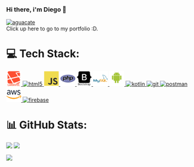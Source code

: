 ### Hi there, i'm Diego 👋
<a href="https://thriving-rabanadas-ccdab1.netlify.app/" target="_blank" rel="noreferrer"> 
        <img src="https://images.vexels.com/media/users/3/230816/isolated/preview/dc9e804e2b94a54b12f6984e56e14837-dibujos-animados-de-aguacate-feliz.png" alt="aguacate" width="40" height="40"/> 
    </a> <br/>
    Click up here to go to my portfolio :D.
    <br/>
 
<!--
**DjFour23/DjFour23** is a ✨ _special_ ✨ repository because its `README.md` (this file) appears on your GitHub profile.

Here are some ideas to get you started:

- 🔭 I’m currently working on ...
- 🌱 I’m currently learning ...
- 👯 I’m looking to collaborate on ...
- 🤔 I’m looking for help with ...
- 💬 Ask me about ...
- 📫 How to reach me: ...
- 😄 Pronouns: ...
- ⚡ Fun fact: ...
-->
# 💻 Tech Stack:
<p align="left">
 <a href="https://laravel.com/" target="_blank" rel="noreferrer"> 
        <img src="https://raw.githubusercontent.com/devicons/devicon/master/icons/laravel/laravel-plain-wordmark.svg" alt="laravel" width="40" height="40"/> 
    </a> 
 <a href="https://developer.mozilla.org/es/docs/Web/HTML" target="_blank" rel="noreferrer"> 
        <img src="https://upload.wikimedia.org/wikipedia/commons/thumb/6/61/HTML5_logo_and_wordmark.svg/512px-HTML5_logo_and_wordmark.svg.png?20170517184425" alt="html5" width="40" height="40"/> 
    </a> 
 
  <a href="https://developer.mozilla.org/en-US/docs/Web/JavaScript" target="_blank" rel="noreferrer"> 
        <img src="https://raw.githubusercontent.com/devicons/devicon/master/icons/javascript/javascript-original.svg" alt="javascript" width="40" height="40"/> 
    </a> 
  <a href="https://www.php.net" target="_blank" rel="noreferrer"> 
        <img src="https://raw.githubusercontent.com/devicons/devicon/master/icons/php/php-original.svg" alt="php" width="40" height="40"/> 
    </a> 
 <a href="https://getbootstrap.com" target="_blank" rel="noreferrer"> 
        <img src="https://raw.githubusercontent.com/devicons/devicon/master/icons/bootstrap/bootstrap-plain-wordmark.svg" alt="bootstrap" width="40" height="40"/> 
    </a>
 <a href="https://www.mysql.com/" target="_blank" rel="noreferrer"> 
        <img src="https://raw.githubusercontent.com/devicons/devicon/master/icons/mysql/mysql-original-wordmark.svg" alt="mysql" width="40" height="40"/> 
    </a> 
    <a href="https://developer.android.com" target="_blank" rel="noreferrer"> 
        <img src="https://raw.githubusercontent.com/devicons/devicon/master/icons/android/android-original-wordmark.svg" alt="android" width="40" height="40"/> 
    </a> 
   <a href="https://kotlinlang.org" target="_blank" rel="noreferrer"> 
        <img src="https://www.vectorlogo.zone/logos/kotlinlang/kotlinlang-icon.svg" alt="kotlin" width="40" height="40"/> 
    </a> 
    <a href="https://git-scm.com/" target="_blank" rel="noreferrer"> 
        <img src="https://www.vectorlogo.zone/logos/git-scm/git-scm-icon.svg" alt="git" width="40" height="40"/> 
    </a> 
    <a href="https://postman.com" target="_blank" rel="noreferrer"> 
        <img src="https://www.vectorlogo.zone/logos/getpostman/getpostman-icon.svg" alt="postman" width="40" height="40"/> 
    </a> 
  <a href="https://aws.amazon.com" target="_blank" rel="noreferrer">
        <img src="https://raw.githubusercontent.com/devicons/devicon/master/icons/amazonwebservices/amazonwebservices-original-wordmark.svg" alt="aws" width="40" height="40"/> 
    </a> 
    <a href="https://firebase.google.com/" target="_blank" rel="noreferrer"> 
        <img src="https://www.vectorlogo.zone/logos/firebase/firebase-icon.svg" alt="firebase" width="40" height="40"/> 
    </a> 
    
</p>

# 📊 GitHub Stats:

<!-- ![]([https://github-readme-stats.vercel.app/api?username=DjFour23&theme=dark&hide_border=false&include_all_commits=true&count_private=true](https://raw.githubusercontent.com/devicons/devicon/master/icons/android/android-original-wordmark.svg)) -->
![](https://github-readme-stats.vercel.app/api?username=DjFour23&theme=dark&hide_border=false&include_all_commits=true&count_private=true) ![](https://github-readme-stats.vercel.app/api/top-langs/?username=DjFour23&theme=dark&hide_border=false&include_all_commits=true&count_private=true&layout=compact)
<!-- ![](https://github-readme-streak-stats.herokuapp.com/?user=DjFour23&theme=dark&hide_border=false) -->


<!-- ## 🏆 GitHub Trophies -->
<!-- ![](https://github-profile-trophy.vercel.app/?username=DjFour23&theme=juicyfresh&no-frame=false&no-bg=true&margin-w=4) -->

<!-- --- -->
 [![](https://visitcount.itsvg.in/api?id=Aldopuello1999&icon=0&color=0)](https://visitcount.itsvg.in) 

<!-- Proudly created with GPRM ( https://gprm.itsvg.in ) -->
